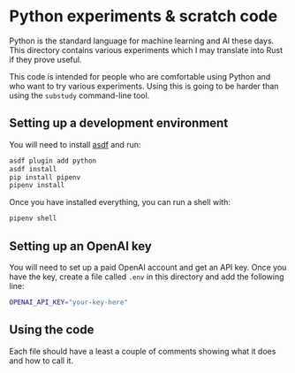 # Python experiments & scratch code

Python is the standard language for machine learning and AI these days. This directory contains various experiments which I may translate into Rust if they prove useful.

This code is intended for people who are comfortable using Python and who want to try various experiments. Using this is going to be harder than using the `substudy` command-line tool.

## Setting up a development environment

You will need to install [asdf](https://asdf-vm.com/guide/getting-started.html) and run:

```sh
asdf plugin add python
asdf install
pip install pipenv
pipenv install
```

Once you have installed everything, you can run a shell with:

```sh
pipenv shell
```

## Setting up an OpenAI key

You will need to set up a paid OpenAI account and get an API key. Once you have the key, create a file called `.env` in this directory and add the following line:

```sh
OPENAI_API_KEY="your-key-here"
```

## Using the code

Each file should have a least a couple of comments showing what it does and how to call it.
